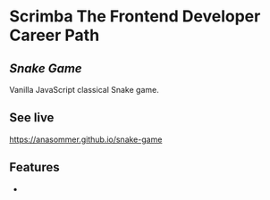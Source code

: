 # Scrimba The Frontend Developer Career Path
## _Snake Game_


Vanilla JavaScript classical Snake game.

## See live
https://anasommer.github.io/snake-game

## Features

- 